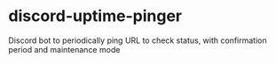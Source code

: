 # discord-uptime-pinger
Discord bot to periodically ping URL to check status, with confirmation period and maintenance mode
